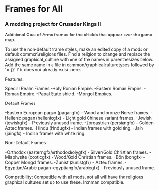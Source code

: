 # Frames for All

### A modding project for Crusader Kings II

Additional Coat of Arms frames for the shields that appear over the game map.

To use the non-default frame styles, make an edited copy of a mods or default common\religions files. Find a religion to change and replace the assigned graphical_culture with one of the names in parenthesizes below.
Add the same name in a file in common/graphicalculturetypes followed by '= {}' if it does not already exist there.

Features:

Special Realm Frames
-Holy Roman Empire.
-Eastern Roman Empire. 
-Roman Empire.
-Papal State shield.
-Mongol Empires.

Default Frames

-Eastern European pagan (pagangfx) - Wood and bronze Norse frames.
-Hellenic pagan (hellenicgfx) - Light gold Chinese variant frames.
-Jewish (jewishgfx) - Previously unused frame.
-Zoroastrian (persiangfx) - Golden Aztec frames.
-Hindu (hindugfx) - Indian frames with gold ring.
-Jain (jaingfx) - Indian frames with white ring.


Non-Default Frames

-Orthodox (easterngfx/orthodoxholygfx) - Silver/Gold Christian frames.
-Miaphysite (copticgfx) - Wood/Gold Christian frames.
-Bön (bongfx) - Copper Mongol frames.
-Zunist (zunistgfx) - Aztec frames.
-Egyptian/Arabic pagan (egyptiangfx/arabicgfx) - Previously unused frame.

Compatibility:
Compatible with all mods, not all will have the religious graphical cultures set up to use these.
Ironman compatible.
